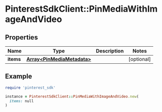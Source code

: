 # PinterestSdkClient::PinMediaWithImageAndVideo

## Properties

| Name | Type | Description | Notes |
| ---- | ---- | ----------- | ----- |
| **items** | [**Array&lt;PinMediaMetadata&gt;**](PinMediaMetadata.md) |  | [optional] |

## Example

```ruby
require 'pinterest_sdk'

instance = PinterestSdkClient::PinMediaWithImageAndVideo.new(
  items: null
)
```

